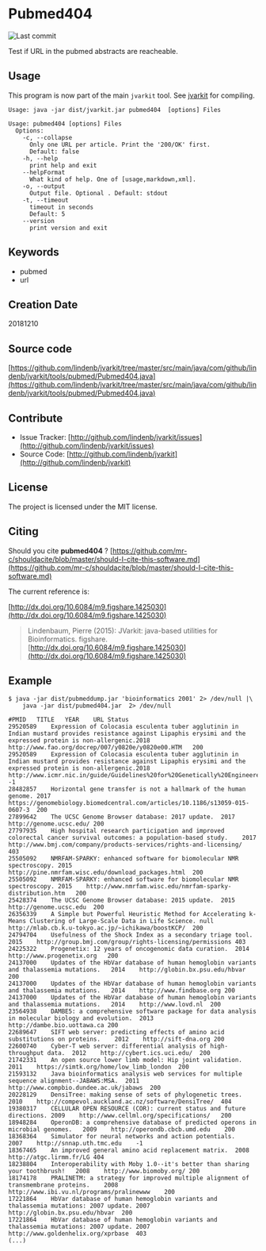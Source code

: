 # Pubmed404

![Last commit](https://img.shields.io/github/last-commit/lindenb/jvarkit.png)

Test if URL in the pubmed abstracts are reacheable.


## Usage


This program is now part of the main `jvarkit` tool. See [jvarkit](JvarkitCentral.md) for compiling.


```
Usage: java -jar dist/jvarkit.jar pubmed404  [options] Files

Usage: pubmed404 [options] Files
  Options:
    -c, --collapse
      Only one URL per article. Print the '200/OK' first.
      Default: false
    -h, --help
      print help and exit
    --helpFormat
      What kind of help. One of [usage,markdown,xml].
    -o, --output
      Output file. Optional . Default: stdout
    -t, --timeout
      timeout in seconds
      Default: 5
    --version
      print version and exit

```


## Keywords

 * pubmed
 * url



## Creation Date

20181210

## Source code 

[https://github.com/lindenb/jvarkit/tree/master/src/main/java/com/github/lindenb/jvarkit/tools/pubmed/Pubmed404.java](https://github.com/lindenb/jvarkit/tree/master/src/main/java/com/github/lindenb/jvarkit/tools/pubmed/Pubmed404.java)


## Contribute

- Issue Tracker: [http://github.com/lindenb/jvarkit/issues](http://github.com/lindenb/jvarkit/issues)
- Source Code: [http://github.com/lindenb/jvarkit](http://github.com/lindenb/jvarkit)

## License

The project is licensed under the MIT license.

## Citing

Should you cite **pubmed404** ? [https://github.com/mr-c/shouldacite/blob/master/should-I-cite-this-software.md](https://github.com/mr-c/shouldacite/blob/master/should-I-cite-this-software.md)

The current reference is:

[http://dx.doi.org/10.6084/m9.figshare.1425030](http://dx.doi.org/10.6084/m9.figshare.1425030)

> Lindenbaum, Pierre (2015): JVarkit: java-based utilities for Bioinformatics. figshare.
> [http://dx.doi.org/10.6084/m9.figshare.1425030](http://dx.doi.org/10.6084/m9.figshare.1425030)


## Example

```
$ java -jar dist/pubmeddump.jar 'bioinformatics 2001' 2> /dev/null |\
	java -jar dist/pubmed404.jar  2> /dev/null 

#PMID	TITLE	YEAR	URL	Status
29520589	Expression of Colocasia esculenta tuber agglutinin in Indian mustard provides resistance against Lipaphis erysimi and the expressed protein is non-allergenic.2018	http://www.fao.org/docrep/007/y0820e/y0820e00.HTM	200
29520589	Expression of Colocasia esculenta tuber agglutinin in Indian mustard provides resistance against Lipaphis erysimi and the expressed protein is non-allergenic.2018	http://www.icmr.nic.in/guide/Guidelines%20for%20Genetically%20Engineered%20Plants.pdf	-1
28482857	Horizontal gene transfer is not a hallmark of the human genome.	2017	https://genomebiology.biomedcentral.com/articles/10.1186/s13059-015-0607-3	200
27899642	The UCSC Genome Browser database: 2017 update.	2017	http://genome.ucsc.edu/	200
27797935	High hospital research participation and improved colorectal cancer survival outcomes: a population-based study.	2017	http://www.bmj.com/company/products-services/rights-and-licensing/	403
25505092	NMRFAM-SPARKY: enhanced software for biomolecular NMR spectroscopy.	2015	http://pine.nmrfam.wisc.edu/download_packages.html	200
25505092	NMRFAM-SPARKY: enhanced software for biomolecular NMR spectroscopy.	2015	http://www.nmrfam.wisc.edu/nmrfam-sparky-distribution.htm	200
25428374	The UCSC Genome Browser database: 2015 update.	2015	http://genome.ucsc.edu	200
26356339	A Simple but Powerful Heuristic Method for Accelerating k-Means Clustering of Large-Scale Data in Life Science.	null	http://mlab.cb.k.u-tokyo.ac.jp/~ichikawa/boostKCP/	200
24794704	Usefulness of the Shock Index as a secondary triage tool.	2015	http://group.bmj.com/group/rights-licensing/permissions	403
24225322	Progenetix: 12 years of oncogenomic data curation.	2014	http://www.progenetix.org	200
24137000	Updates of the HbVar database of human hemoglobin variants and thalassemia mutations.	2014	http://globin.bx.psu.edu/hbvar	200
24137000	Updates of the HbVar database of human hemoglobin variants and thalassemia mutations.	2014	http://www.findbase.org	200
24137000	Updates of the HbVar database of human hemoglobin variants and thalassemia mutations.	2014	http://www.lovd.nl	200
23564938	DAMBE5: a comprehensive software package for data analysis in molecular biology and evolution.	2013	http://dambe.bio.uottawa.ca	200
22689647	SIFT web server: predicting effects of amino acid substitutions on proteins.	2012	http://sift-dna.org	200
22600740	Cyber-T web server: differential analysis of high-throughput data.	2012	http://cybert.ics.uci.edu/	200
21742331	An open source lower limb model: Hip joint validation.	2011	https://simtk.org/home/low_limb_london	200
21593132	Java bioinformatics analysis web services for multiple sequence alignment--JABAWS:MSA.	2011	http://www.compbio.dundee.ac.uk/jabaws	200
20228129	DensiTree: making sense of sets of phylogenetic trees.	2010	http://compevol.auckland.ac.nz/software/DensiTree/	404
19380317	CELLULAR OPEN RESOURCE (COR): current status and future directions.	2009	http://www.cellml.org/specifications/	200
18948284	OperonDB: a comprehensive database of predicted operons in microbial genomes.	2009	http://operondb.cbcb.umd.edu	200
18368364	Simulator for neural networks and action potentials.	2007	http://snnap.uth.tmc.edu	-1
18367465	An improved general amino acid replacement matrix.	2008	http://atgc.lirmm.fr/LG	404
18238804	Interoperability with Moby 1.0--it's better than sharing your toothbrush!	2008	http://www.biomoby.org/	200
18174178	PRALINETM: a strategy for improved multiple alignment of transmembrane proteins.	2008	http://www.ibi.vu.nl/programs/pralinewww	200
17221864	HbVar database of human hemoglobin variants and thalassemia mutations: 2007 update.	2007	http://globin.bx.psu.edu/hbvar	200
17221864	HbVar database of human hemoglobin variants and thalassemia mutations: 2007 update.	2007	http://www.goldenhelix.org/xprbase	403
(...)
```

